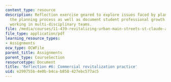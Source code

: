 ```yaml
---
content_type: resource
description: Reflection exercise geared to explore issues faced by planners during
  the planning process as well as document student professional growth and experiences
  working in multi-disciplinary teams.
file: /media/courses/11-439-revitalizing-urban-main-streets-st-claude-avenue-new-orleans-spring-2009/e299755b4e0bb4cab858427ebc577ac5_MIT11_439s09_assn06_reflection06.pdf
file_type: application/pdf
learning_resource_types:
- Assignments
ocw_type: OCWFile
parent_title: Assignments
parent_type: CourseSection
resourcetype: Document
title: 'Reflection #6: Commercial revitalization practice'
uid: e299755b-4e0b-b4ca-b858-427ebc577ac5
---
```

